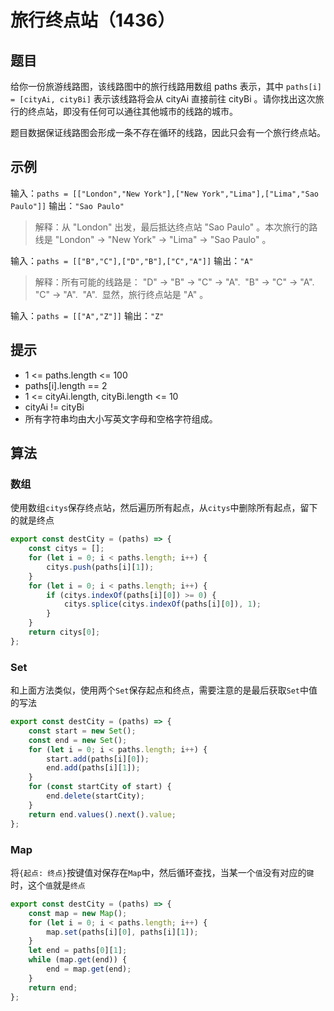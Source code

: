 # 旅行终点站（1436）

## 题目

给你一份旅游线路图，该线路图中的旅行线路用数组 paths 表示，其中 `paths[i] = [cityAi, cityBi]` 表示该线路将会从 cityAi 直接前往 cityBi 。请你找出这次旅行的终点站，即没有任何可以通往其他城市的线路的城市。

题目数据保证线路图会形成一条不存在循环的线路，因此只会有一个旅行终点站。

## 示例

输入：`paths = [["London","New York"],["New York","Lima"],["Lima","Sao Paulo"]]`
输出：`"Sao Paulo"` 
> 解释：从 "London" 出发，最后抵达终点站 "Sao Paulo" 。本次旅行的路线是 "London" -> "New York" -> "Lima" -> "Sao Paulo" 。

输入：`paths = [["B","C"],["D","B"],["C","A"]]`
输出：`"A"`
> 解释：所有可能的线路是：
> "D" -> "B" -> "C" -> "A". 
> "B" -> "C" -> "A". 
> "C" -> "A". 
> "A". 
> 显然，旅行终点站是 "A" 。

输入：`paths = [["A","Z"]]`
输出：`"Z"`

## 提示

- 1 <= paths.length <= 100
- paths[i].length == 2
- 1 <= cityAi.length, cityBi.length <= 10
- cityAi != cityBi
- 所有字符串均由大小写英文字母和空格字符组成。

## 算法

### 数组

使用数组`citys`保存终点站，然后遍历所有起点，从`citys`中删除所有起点，留下的就是终点

```js
export const destCity = (paths) => {
	const citys = [];
	for (let i = 0; i < paths.length; i++) {
		citys.push(paths[i][1]);
	}
	for (let i = 0; i < paths.length; i++) {
		if (citys.indexOf(paths[i][0]) >= 0) {
			citys.splice(citys.indexOf(paths[i][0]), 1);
		}
	}
	return citys[0];
};
```

### Set

和上面方法类似，使用两个`Set`保存起点和终点，需要注意的是最后获取`Set`中值的写法

```js
export const destCity = (paths) => {
	const start = new Set();
	const end = new Set();
	for (let i = 0; i < paths.length; i++) {
		start.add(paths[i][0]);
		end.add(paths[i][1]);
	}
	for (const startCity of start) {
		end.delete(startCity);
	}
	return end.values().next().value;
};
```

### Map

将`{起点: 终点}`按键值对保存在`Map`中，然后循环查找，当某一个`值`没有对应的`键`时，这个`值`就是`终点`

```js
export const destCity = (paths) => {
	const map = new Map();
	for (let i = 0; i < paths.length; i++) {
		map.set(paths[i][0], paths[i][1]);
	}
	let end = paths[0][1];
	while (map.get(end)) {
		end = map.get(end);
	}
	return end;
};
```